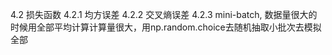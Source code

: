 4.2 损失函数
4.2.1 均方误差
4.2.2 交叉熵误差
4.2.3 mini-batch, 数据量很大的时候用全部平均计算计算量很大，用np.random.choice去随机抽取小批次去模拟全部